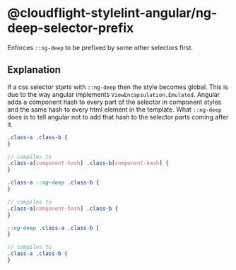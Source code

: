# @cloudflight-stylelint-angular/ng-deep-selector-prefix

Enforces `::ng-deep` to be prefixed by some other selectors first.

## Explanation

If a css selector starts with `::ng-deep` then the style becomes global.
This is due to the way angular implements `ViewEncapsulation.Emulated`.
Angular adds a component hash to every part of the selector in component
styles and the same hash to every html element in the template.
What `::ng-deep` does is to tell angular not to add that hash to the selector
parts coming after it.

```scss
.class-a .class-b {
}

// compiles to
.class-a[component-hash] .class-b[component-hash] {
}
```

```scss
.class-a ::ng-deep .class-b {
}

// compiles to
.class-a[component-hash] .class-b {
}
```

```scss
::ng-deep .class-a .class-b {
}

// compiles to
.class-a .class-b {
}
```
